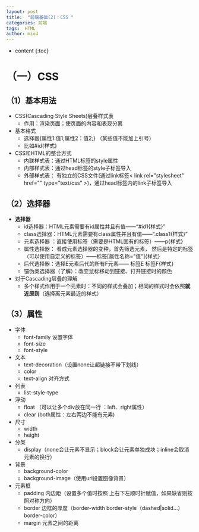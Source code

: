 ```yaml
---
layout: post
title:  "前端基础(2)：CSS "
categories: 前端
tags:  HTML
author: mio4
---
```


* content
{:toc}







# （一）CSS

## （1）基本用法

 - CSS(Cascading Style Sheets)层叠样式表
    - 作用：渲染页面；使页面的内容和表现分离  
 - 基本格式
   - 选择器{属性1:值1;属性2：值2;} （某些值不能加上引号）
   - 比如#id{样式}
 - CSS和HTML的整合方式
   - 内联样式表：通过HTML标签的style属性
   - 内部样式表：通过head标签的style子标签导入
   - 外部样式表： 有独立的CSS文件(通过link标签< link rel="stylesheet" href="" type="text/css" >)，通过head标签内的link子标签导入

## （2）选择器

 - **选择器**
   - id选择器：HTML元素需要有id属性并且有值——“#id1{样式}”
   - class选择器：HTML元素需要有class属性并且有值——“.class1{样式}”
   - 元素选择器 ：直接使用标签（需要是HTML固有的标签）——p{样式}
   - 属性选择器： 看成元素选择器的变种，首先筛选元素， 然后是特定的标签（可以使用自定义的标签）——标签[属性名称="值"]{样式}
   - 后代选择器：选择E元素后代的所有F元素—— 标签E 标签F{样式}
   - 锚伪类选择器（了解）：改变鼠标移动到链接、打开链接时的颜色
 - 对于Cascading层叠的理解
   - 多个样式作用于一个元素时：不同的样式会叠加；相同的样式时会依照**就近原则**（选择离元素最近的样式）

## （3）属性
 - 字体
   - font-family 设置字体
   - font-size 
   - font-style
 - 文本
   - text-decoration（设置none让超链接不带下划线）  
   - color
   - text-align 对齐方式
 - 列表
   -  list-style-type
 - 浮动 
   - float （可以让多个div放在同一行 ：left、right属性）
   - clear (both属性：左右两边不能有元素)
 - 尺寸
   - width
   - height   
 - 分类
   - display（none会让元素不显示；block会让元素单独成块；inline会取消元素的换行）     
 - 背景
   - background-color
   - background-image（使用url设置图像背景）  
 - 元素框
   - padding 内边距（设置多个值时按照 上右下左顺时针赋值，如果缺省则按照对称方向）
   - border 边框的厚度（border-width border-style（dashed\|solid...） border-color）
   - margin 元素之间的距离  